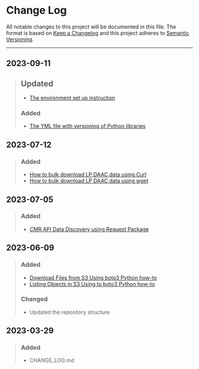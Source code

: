 
# Change Log
All notable changes to this project will be documented in this file. 
The format is based on [Keep a Changelog](http://keepachangelog.com/)
and this project adheres to [Semantic Versioning](http://semver.org/).
_________________________________________________________________________
## 2023-09-11

> ## Updated 
> - [The environment set up instruction](setup/setup_instructions_python.md)
> ### Added
> - [The YML file with versioning of Python libraries](setup/lpdaac_windows.yml)

## 2023-07-12
> ### Added
> - [How to bulk download LP DAAC data using Curl](guides/bulk_download_using_curl.md)
> - [How to bulk download LP DAAC data using wget](guides/bulk_download_using_wget.md)

## 2023-07-05

> ### Added
> - [CMR API Data Discovery using Request Package](python/tutorials/Data_Discovery_CMR_API_Request.ipynb)

## 2023-06-09

> ### Added
> - [Download Files from S3 Using boto3 Python how-to](python/how-tos/Earthdata_Cloud__Download_file_from_S3.ipynb)
> - [Listing Objects in S3 Using to boto3 Python how-to](python/how-tos/Earthdata_Cloud__List_bucket_objects.ipynb)
> ### Changed
> - Updated the repository structure

## 2023-03-29
  
> ### Added
> - CHANGE_LOG.md
